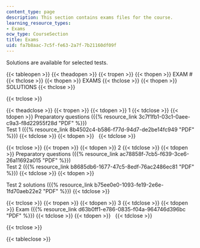 ```yaml
---
content_type: page
description: This section contains exams files for the course.
learning_resource_types:
- Exams
ocw_type: CourseSection
title: Exams
uid: fa7b8aac-7c5f-fe63-2a7f-7b21160df09f
---
```


Solutions are available for selected tests.

{{< tableopen >}}
{{< theadopen >}}
{{< tropen >}}
{{< thopen >}}
EXAM #
{{< thclose >}}
{{< thopen >}}
EXAMS
{{< thclose >}}
{{< thopen >}}
SOLUTIONS
{{< thclose >}}

{{< trclose >}}

{{< theadclose >}}
{{< tropen >}}
{{< tdopen >}}
1
{{< tdclose >}}
{{< tdopen >}}
Preparatory questions ({{% resource_link 3c7f1fb1-03c1-0aee-c9a3-f8d22955f28d "PDF" %}})  
Test 1 ({{% resource_link 8b4502c4-b586-f77d-94d7-de2be14fc949 "PDF" %}})
{{< tdclose >}}
{{< tdopen >}}
 
{{< tdclose >}}

{{< trclose >}}
{{< tropen >}}
{{< tdopen >}}
2
{{< tdclose >}}
{{< tdopen >}}
Preparatory questions ({{% resource_link ac78858f-7cb5-f639-3ce6-26a11692a015 "PDF" %}})  
Test 2 ({{% resource_link b8685db6-1677-47c5-8edf-76ac2486ec81 "PDF" %}})
{{< tdclose >}}
{{< tdopen >}}
  
Test 2 solutions ({{% resource_link b75ee0e0-1093-fe19-2e6e-1fd70aeb22e2 "PDF" %}})
{{< tdclose >}}

{{< trclose >}}
{{< tropen >}}
{{< tdopen >}}
3
{{< tdclose >}}
{{< tdopen >}}
Exam ({{% resource_link d63b0ff1-e786-0835-f04a-964746d396bc "PDF" %}})
{{< tdclose >}}
{{< tdopen >}}
 
{{< tdclose >}}

{{< trclose >}}

{{< tableclose >}}